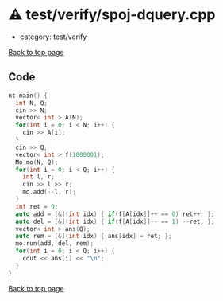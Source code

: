 <!-- mathjax config similar to math.stackexchange -->
<script type="text/javascript" async
  src="https://cdnjs.cloudflare.com/ajax/libs/mathjax/2.7.5/MathJax.js?config=TeX-MML-AM_CHTML">
</script>
<script type="text/x-mathjax-config">
  MathJax.Hub.Config({
    TeX: { equationNumbers: { autoNumber: "AMS" }},
    tex2jax: {
      inlineMath: [ ['$','$'] ],
      processEscapes: true
    },
    "HTML-CSS": { matchFontHeight: false },
    displayAlign: "left",
    displayIndent: "2em"
  });
</script>

<script type="text/javascript" src="https://cdnjs.cloudflare.com/ajax/libs/jquery/3.4.1/jquery.min.js"></script>
<script src="https://cdn.jsdelivr.net/npm/jquery-balloon-js@1.1.2/jquery.balloon.min.js" integrity="sha256-ZEYs9VrgAeNuPvs15E39OsyOJaIkXEEt10fzxJ20+2I=" crossorigin="anonymous"></script>
<script type="text/javascript" src="../../../assets/js/copy-button.js"></script>
<link rel="stylesheet" href="../../../assets/css/copy-button.css" />


# :warning: test/verify/spoj-dquery.cpp
* category: test/verify


[Back to top page](../../../index.html)



## Code
```cpp
nt main() {
  int N, Q;
  cin >> N;
  vector< int > A(N);
  for(int i = 0; i < N; i++) {
    cin >> A[i];
  }
  cin >> Q;
  vector< int > f(1000001);
  Mo mo(N, Q);
  for(int i = 0; i < Q; i++) {
    int l, r;
    cin >> l >> r;
    mo.add(--l, r);
  }
  int ret = 0;
  auto add = [&](int idx) { if(f[A[idx]]++ == 0) ret++; };
  auto del = [&](int idx) { if(f[A[idx]]-- == 1) --ret; };
  vector< int > ans(Q);
  auto rem = [&](int idx) { ans[idx] = ret; };
  mo.run(add, del, rem);
  for(int i = 0; i < Q; i++) {
    cout << ans[i] << "\n";
  }
}

```

[Back to top page](../../../index.html)

